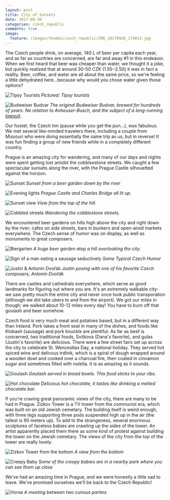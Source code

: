 ```yaml
---
layout: post
title: City of Sunsets
date: 2017-09-30
categories: czech_republic
comments: true
image:
  feature: /images/thumbs/czech_republic/IMG_20170926_174014.jpg
---
```


The Czech people drink, on average, 140 L of beer per capita each year, and as far as countries are concerned, are far and away #1 in this endeavor.  When we first heard that beer was cheaper than water, we thought it a joke, but quickly realized that at around 30-50 CZK ($1.55-$2.50) it was in fact a reality.  Beer, coffee, and water are all about the same price, so we're feeling a little dehydrated here...because why would you chose water given those options?

![Tipsy Tourists](/images/thumbs/czech_republic/IMG_20170928_182041.jpg)
*Pictured: Tipsy tourists*

![Budweiser Budvar](/images/thumbs/czech_republic/IMG_20170928_204324.jpg)
*The original Budweiser Budvar, brewed for hundreds of years. No relation to Anheuser-Busch, and the subject of a long-running [lawsuit](https://en.wikipedia.org/wiki/Budweiser_trademark_dispute).*

Our hostel, the Czech Inn (pause while you get the pun...), was fabulous.  We met several like-minded travelers there, including a couple from Missouri who were doing essentially the same trip as us, but in reverse!  It was fun finding a group of new friends while in a completely different country.

Prague is an amazing city for wandering, and many of our days and nights were spent getting lost amidst the cobblsestone streets.  We caught a few spectacular sunsets along the river, with the Prague Castle silhouetted against the horizon.

![Sunset](/images/thumbs/czech_republic/IMG_20170928_190428.jpg)
*Sunset from a beer garden down by the river*

![Evening lights](/images/thumbs/czech_republic/IMG_20170928_192438.jpg)
*Prague Castle and Charles Bridge all lit up.*

![Sunset view](/images/thumbs/czech_republic/IMG_20170929_180540.jpg)
*View from the top of the hill.*

![Cobbled streets](/images/thumbs/czech_republic/IMG_20170929_180830.jpg)
*Wandering the cobblestone streets.*

We encountered beer gardens on hills high above the city and right down by the river; cafes on side streets, bars in bunkers and open-aired markets everywhere. The Czech sense of humor was on display, as well as monuments to great composers.

![Biergarten](/images/thumbs/czech_republic/IMG_20170929_170627.jpg)
*A huge beer garden atop a hill overlooking the city.*

![Sign of a man eating a sausage seductively](/images/thumbs/czech_republic/IMG_20170927_155129.jpg)
*Some Typical Czech Humor*

![Justin & Antonín Dvořák](/images/thumbs/czech_republic/IMG_20170928_162223.jpg)
*Justin posing with one of his favorite Czech composers, Antonín Dvořák*

There are castles and cathedrals everywhere, which serve as good landmarks for figuring out where you are.  It's an extremely walkable city- we saw pretty much the entire city and never once took public transporation (although we did take ubers to and from the airport).  We got our miles in though; we walked about 10-12 miles every day!  You have to burn off that goulash and beer somehow.

Czech food is very much meat and potatoes based, but in a different way than Ireland.  Pork takes a front seat in many of the dishes, and foods like Klobash (sausage) and pork knuckle are plentiful.  As far as beef is concerned, two traditional foods, Svitkova (Dana's favorite), and gulas (Justin's favorite) are delicious.  There were a few street fairs set up across the city to celebrate St. Wencestlas Day, a national holiday.  They served hot spiced wine and delicous trdlnik, which is a spiral of dough wrapped around a wooden dowl and cooked over a charcoal fire, then coated in cinnamon sugar and sometimes filled with nutella.  It is as amazing as it sounds.

![Goulash](/images/thumbs/czech_republic/IMG_20170924_193128.jpg)
*Goulash served in bread bowls.  This food sticks to your ribs.*

![Hot chocolate](/images/thumbs/czech_republic/IMG_20170926_122835.jpg)
*Delicious hot chocolate, it tastes like drinking a melted chocolate bar.*

If you're craving great panoramic views of the city, there are many to be had in Prague.  Zizkov Tower is a TV tower from the communist era, which was built on an old Jewish cemetary. The building itself is weird enough, with three legs supporting three pods suspended high up in the air (the tallest is 90 meters up).  To add to the strangeness, several enormous sculptures of faceless babies are crawling up the sides of the tower.  An artist apparently placed them there as some kind of protest against building the tower on the Jewish cemetary.  The views of the city from the top of the tower are really lovely.

![Zizkov Tower from the bottom](/images/thumbs/czech_republic/IMG_20170927_135423.jpg)
*A view from the bottom*

![Creepy Baby](/images/thumbs/czech_republic/IMG_20170928_171442.jpg)
*Some of the creepy babies are in a nearby park where you can see them up close*

We've had an amazing time in Prague, and we were honestly a little sad to leave.  We've promised ourselves we'll be back to the Czech Republic!

![Horse](/images/thumbs/czech_republic/IMG_20170924_124120.jpg)
*A meeting between two curious parties.*
